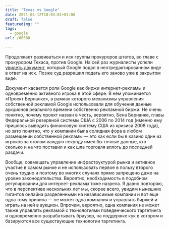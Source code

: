 ```yaml
---
title: "Texas vs Google"
date: 2021-04-12T10:03:01+03:00
draft: false
featuredImg: ""
tags:
  - google
url: /60588

---
```

 Продолжает развиваться и иск группы прокуроров штатов, во главе с прокурором Техаса, против Google. На сей раз журналисты успели [увидеть документ](https://www.wsj.com/articles/googles-secret-project-bernanke-revealed-in-texas-antitrust-case-11618097760), который Google подал в неотредактированном виде в ответ на иск. Позже суд разрешил подать его заново уже в закрытом виде. 

Документ касается роли Google как биржи интернет-рекламы и одновременно активного игрока в этой сфере. В нём упоминается «Проект Бернанке», в рамках которого механизмы управления собственной рекламой Google использовали для обучения данные аукционов реального времени собственно рекламной биржи. Не очень понятно, почему проект назван в честь, вероятно, Бена Бернанке, главы Федеральной резервной системы США с 2006 по 2014 год (именно ему пришлось выводить финансовую систему США из кризиса 2008 года), но зато понятно, что у компании была солидная фора в любом размещении собственной рекламы — это как если бы в казино один из игроков за столом каждую секунду имел бы точные данные, кто сколько и на что поставил и как шла торговля вплоть до последней раздачи.

Вообще, совмещать управление инфраструктурой рынка и активное участие в самом рынке и не использовать первое в пользу второго очень трудно и поэтому во многих случаях прямо запрещено даже на уровне законодательства. Вероятно, необходимость в подобном регулировании для интернет-рекламы тоже назрела. Я давно повторяю, что в перспективе нескольких лет мы, скорее всего, увидим нынешних гигантов онлайна разделенными на независимые компании и вот еще одна тому причина — не может одна компания и управлять биржей и играть на ней в аукцион. Впрочем, вероятно, одна компания не может также управлять рекламой с технологиями поведенческого таргетинга и одновременно разрабатывать браузер, на поддержке кук в котором и базируются все существующие технологии таргетинга.